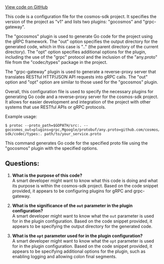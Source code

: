 [View code on GitHub](https://github.com/cosmos/cosmos-sdk.git/proto/buf.gen.gogo.yaml)

This code is a configuration file for the cosmos-sdk project. It specifies the version of the project as "v1" and lists two plugins: "gocosmos" and "grpc-gateway". 

The "gocosmos" plugin is used to generate Go code for the project using the gRPC framework. The "out" option specifies the output directory for the generated code, which in this case is ".." (the parent directory of the current directory). The "opt" option specifies additional options for the plugin, including the use of the "grpc" protocol and the inclusion of the "any.proto" file from the "codec/types" package in the project.

The "grpc-gateway" plugin is used to generate a reverse-proxy server that translates RESTful HTTP/JSON API requests into gRPC calls. The "out" option and "opt" option are similar to those used for the "gocosmos" plugin.

Overall, this configuration file is used to specify the necessary plugins for generating Go code and a reverse-proxy server for the cosmos-sdk project. It allows for easier development and integration of the project with other systems that use RESTful APIs or gRPC protocols. 

Example usage:
```
$ protoc --proto_path=$GOPATH/src:. --gocosmos_out=plugins=grpc,Mgoogle/protobuf/any.proto=github.com/cosmos/cosmos-sdk/codec/types:. path/to/your_service.proto
```
This command generates Go code for the specified proto file using the "gocosmos" plugin with the specified options.
## Questions: 
 1. **What is the purpose of this code?**\
A smart developer might want to know what this code is doing and what its purpose is within the cosmos-sdk project. Based on the code snippet provided, it appears to be configuring plugins for gRPC and grpc-gateway.

2. **What is the significance of the `out` parameter in the plugin configuration?**\
A smart developer might want to know what the `out` parameter is used for in the plugin configuration. Based on the code snippet provided, it appears to be specifying the output directory for the generated code.

3. **What is the `opt` parameter used for in the plugin configuration?**\
A smart developer might want to know what the `opt` parameter is used for in the plugin configuration. Based on the code snippet provided, it appears to be specifying additional options for the plugin, such as enabling logging and allowing colon final segments.